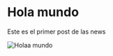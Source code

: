 # Hola mundo

Este es el primer post de las news

![Holaa mundo](https://https://www.google.com/url?sa=i&url=https%3A%2F%2Fen.wikipedia.org%2Fwiki%2FApache_License&psig=AOvVaw0kJWL6vCwe5ZZEu5-qzY-p&ust=1742335099365000&source=images&cd=vfe&opi=89978449&ved=0CBQQjRxqFwoTCMiH9NqAkowDFQAAAAAdAAAAABAE)